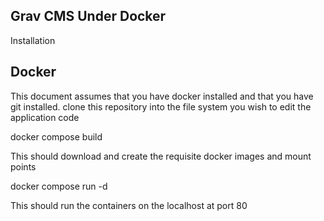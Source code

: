 ## Grav CMS Under Docker
Installation
## Docker
This document assumes that you have docker installed and that you have git installed.
clone this repository into the file system you wish to edit the application code

docker compose build

This should download and create the requisite docker images and mount points

docker compose run -d

This should run the containers on the localhost at port 80

